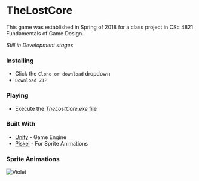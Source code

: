 # TheLostCore
This game was established in Spring of 2018 for a class project in CSc 4821 Fundamentals of Game Design. 

*Still in Development stages*

### Installing
* Click the `Clone or download` dropdown
* `Download ZIP`

### Playing
* Execute the *TheLostCore.exe* file

### Built With
* [Unity](https://unity3d.com/) - Game Engine
* [Piskel](https://www.piskelapp.com/) - For Sprite Animations

### Sprite Animations
![Violet](TheLostCore/VampireGoodGif.gif?raw=true "Violet")
